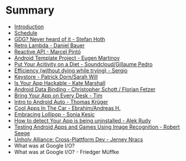 # Summary

* [Introduction](README.md)
* [Schedule](schedule.md)
* [GDG? Never heard of it - Stefan Hoth](gdg_never_heard_of_it_-_stefan_hoth.md)
* [Retro Lambda - Daniel Bauer](retro_lambda_-_daniel_bauer.md)
* [Reactive API - Marcel Pintó](reactive_api_-_marcel_pinto.md)
* [Android Template Project - Eugen Martinov](android_template_project_-_eugen_martinov.md)
* [Put Your Acitivity on a Diet - Soundcloud/Gillaume Pedro](put_your_acitivity_on_a_diet_-_soundcloudgillaume_pedro.md)
* [Efficiency (without dying while trying) - Sergio](efficiency_without_dying_while_trying_-_sergio.md)
* [Keystore - Patrick Dorn/Sarah Will](keystore_-_patrick_dornsarah_will.md)
* [Is Your App Hackable - Kate Marshall](is_your_app_hackable_-_kate_marshall.md)
* [Android Data Binding - Christopher Schott / Florian Fetzer](android_data_binding_-_christopher_schott__florian_fetzer.md)
* [Bring Your App on Every Desk - Tim](bring_your_app_on_every_desk_-_tim.md)
* [Intro to Android Auto - Thomas Krüger](intro_to_android_auto_-_thomas_kruger.md)
* [Cool Apps In The Car - Ebrahim/Andreas H.](cool_apps_in_the_car_-_ebrahimandreas_h.md)
* [Embracing Lollipop - Sonia Kesic](embracing_lollipop_-_sonia_kesic.md)
* [How to detect Your App is being uninstalled - Alek Rudy](how_to_detect_your_app_is_being_uninstalled_-_alek_rudy.md)
* [Testing Android Apps and Games Using Image Recognition - Robert Seege](testing_android_apps_and_games_using_image_recognition_-_robert_seege.md)
* [Unholy Alliance: Cross-Plattform Dev - Jerney Nracs](unholy_alliance_cross-plattform_dev_-_jerney_nracs.md)
* What was at Google I/O?
* What was at Google I/O? - Friedger Müffke

